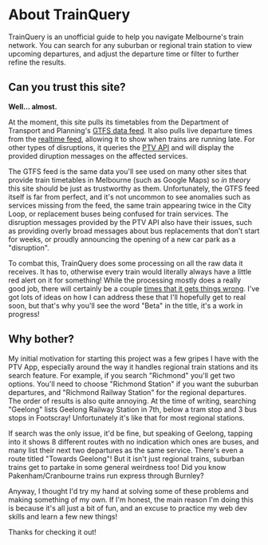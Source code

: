 # About TrainQuery

TrainQuery is an unofficial guide to help you navigate Melbourne's train network. You can search for any suburban or regional train station to view upcoming departures, and adjust the departure time or filter to further refine the results.

## Can you trust this site?

**Well... almost.**

At the moment, this site pulls its timetables from the Department of Transport and Planning's [GTFS data feed](https://opendata.transport.vic.gov.au/dataset/gtfs-schedule). It also pulls live departure times from the [realtime feed](https://opendata.transport.vic.gov.au/dataset/gtfs-realtime), allowing it to show when trains are running late. For other types of disruptions, it queries the [PTV API](https://www.ptv.vic.gov.au/footer/data-and-reporting/datasets/ptv-timetable-api/) and will display the provided diruption messages on the affected services.

The GTFS feed is the same data you'll see used on many other sites that provide train timetables in Melbourne (such as Google Maps) so _in theory_ this site should be just as trustworthy as them. Unfortunately, the GTFS feed itself is far from perfect, and it's not uncommon to see anomalies such as services missing from the feed, the same train appearing twice in the City Loop, or replacement buses being confused for train services. The disruption messages provided by the PTV API also have their issues, such as providing overly broad messages about bus replacements that don't start for weeks, or proudly announcing the opening of a new car park as a "disruption".

To combat this, TrainQuery does some processing on all the raw data it receives. It has to, otherwise every train would literally always have a little red alert on it for something! While the processing mostly does a really good job, there will certainly be a couple [times that it gets things wrong](https://github.com/dan-schel/trainquery-static/blob/master/KNOWN-ISSUES.md). I've got lots of ideas on how I can address these that I'll hopefully get to real soon, but that's why you'll see the word "Beta" in the title, it's a work in progress!

## Why bother?

My initial motivation for starting this project was a few gripes I have with the PTV App, especially around the way it handles regional train stations and its search feature. For example, if you search "Richmond" you'll get two options. You'll need to choose "Richmond Station" if you want the suburban departures, and "Richmond Railway Station" for the regional departures. The order of results is also quite annoying. At the time of writing, searching "Geelong" lists Geelong Railway Station in 7th, below a tram stop and 3 bus stops in Footscray! Unfortunately it's like that for most regional stations.

If search was the only issue, it'd be fine, but speaking of Geelong, tapping into it shows 8 different routes with no indication which ones are buses, and many list their next two departures as the same service. There's even a route titled "Towards Geelong"! But it isn't just regional trains, suburban trains get to partake in some general weirdness too! Did you know Pakenham/Cranbourne trains run express through Burnley?

Anyway, I thought I'd try my hand at solving some of these problems and making something of my own. If I'm honest, the main reason I'm doing this is because it's all just a bit of fun, and an excuse to practice my web dev skills and learn a few new things!

Thanks for checking it out!
